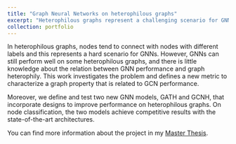 ```yaml
---
title: "Graph Neural Networks on heterophilous graphs"
excerpt: "Heterophilous graphs represent a challenging scenario for GNNs. In this work, we better characterize the relation between heterophily and GNN performance by defining a new metric. Moreover, we define two new GNN architectures to improve performance on heterophilous graphs, GATH and GCNH."
collection: portfolio
---
```


In heterophilous graphs, nodes tend to connect with nodes with different labels and this represents a hard scenario for GNNs. However, GNNs can still perform well on some heterophilous graphs, and there is little knowledge about the relation between GNN performance and graph heterophily. This work investigates the problem and defines a new metric to characterize a graph property that is related to GCN performance.

Moreover, we define and test two new GNN models, GATH and GCNH, that incorporate designs to improve performance on heterophilous graphs. On node classification, the two models achieve competitive results with the state-of-the-art architectures.

You can find more information about the project in my [Master Thesis](http://webthesis.biblio.polito.it/id/eprint/24501).